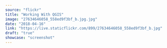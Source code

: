```yaml
---
source: "flickr"
title: "Working With QGIS"
image: "27634646058_558ed9f3bf_b.jpg.jpg"
date: "2018-04-16"
link: "https://live.staticflickr.com/899/27634646058_558ed9f3bf_b.jpg"
draft: "true"
showcase: "screenshot"
---
```

